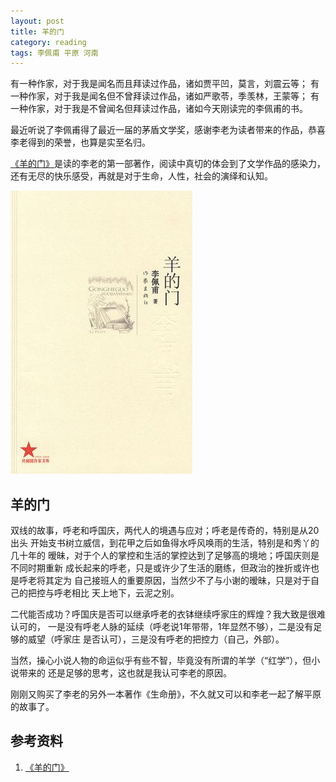 ```yaml
---
layout: post
title: 羊的门
category: reading
tags: 李佩甫 平原 河南
---
```


有一种作家，对于我是闻名而且拜读过作品，诸如贾平凹，莫言，刘震云等；
有一种作家，对于我是闻名但不曾拜读过作品，诸如严歌苓，季羡林，王蒙等；
有一种作家，对于我是不曾闻名但拜读过作品，诸如今天刚读完的李佩甫的书。

最近听说了李佩甫得了最近一届的茅盾文学奖，感谢李老为读者带来的作品，恭喜
李老得到的荣誉，也算是实至名归。

[《羊的门》][《羊的门》]是读的李老的第一部著作，阅读中真切的体会到了文学作品的感染力，
还有无尽的快乐感受，再就是对于生命，人性，社会的演绎和认知。

![yangdemen](/assets/images/yangdemen.jpg)

## 羊的门

双线的故事，呼老和呼国庆，两代人的境遇与应对；呼老是传奇的，特别是从20出头
开始支书树立威信，到花甲之后如鱼得水呼风唤雨的生活，特别是和秀丫的几十年的
暧昧，对于个人的掌控和生活的掌控达到了足够高的境地；呼国庆则是不同时期重新
成长起来的呼老，只是或许少了生活的磨练，但政治的挫折或许也是呼老将其定为
自己接班人的重要原因，当然少不了与小谢的暧昧，只是对于自己的把控与呼老相比
天上地下，云泥之别。

二代能否成功？呼国庆是否可以继承呼老的衣钵继续呼家庄的辉煌？我大致是很难认可的，
一是没有呼老人脉的延续（呼老说1年带带，1年显然不够），二是没有足够的威望（呼家庄
是否认可），三是没有呼老的把控力（自己，外部）。

当然，操心小说人物的命运似乎有些不智，毕竟没有所谓的羊学（“红学”），但小说带来的
还是足够的思考，这也就是我认可李老的原因。

刚刚又购买了李老的另外一本著作《生命册》，不久就又可以和李老一起了解平原的故事了。




## 参考资料
1. [《羊的门》][《羊的门》]


[《羊的门》]: http://book.douban.com/subject/4006109/


